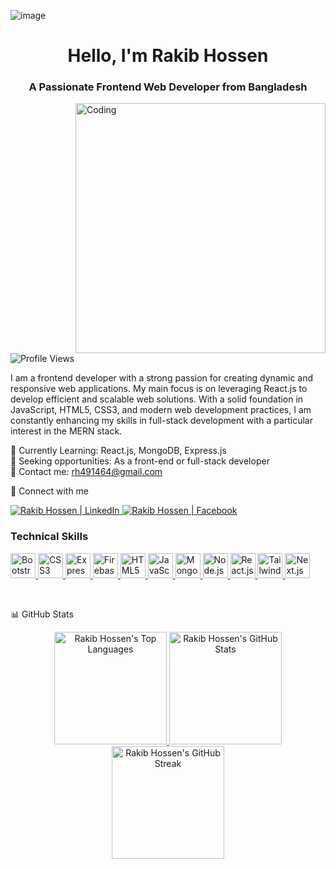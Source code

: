 ![image](https://i.ibb.co/Km0T9Rf/Front-end.png)
<h1 align="center">Hello, I'm Rakib Hossen</h1> <h3 align="center">A Passionate Frontend Web Developer from Bangladesh</h3> <img align="right" alt="Coding" width="400" src="https://github.com/RakibHossen678/RakibHossen678/assets/149133972/2352e062-6e47-4107-a61e-8386eb2bf6e7"> <p align="left"> <img src="https://komarev.com/ghpvc/?username=rakibhossen678&label=Profile%20views&color=0e75b6&style=flat" alt="Profile Views" /> </p>
I am a frontend developer with a strong passion for creating dynamic and responsive web applications. My main focus is on leveraging React.js to develop efficient and scalable web solutions. With a solid foundation in JavaScript, HTML5, CSS3, and modern web development practices, I am constantly enhancing my skills in full-stack development with a particular interest in the MERN stack.<br/>

🌱 Currently Learning: React.js, MongoDB, Express.js <br/>
💼 Seeking opportunities: As a front-end or full-stack developer <br/>
📧 Contact me: rh491464@gmail.com 

🤝 Connect with me
<div align="left"> <a href="https://www.linkedin.com/in/hossen-rakib/" target="_blank"> <img src="https://img.shields.io/badge/LinkedIn-0A66C2?style=for-the-badge&logo=linkedin&logoColor=white" alt="Rakib Hossen | LinkedIn" /> </a> <a href="https://www.facebook.com/profile.php?id=100056015882794" target="_blank"> <img src="https://img.shields.io/badge/Facebook-1877F2?style=for-the-badge&logo=facebook&logoColor=white" alt="Rakib Hossen | Facebook" /> </a> </div>

<h3 align="left">Technical Skills</h3> <div align="left"> <p> <a href="https://getbootstrap.com" target="_blank" rel="noreferrer"> <img src="https://img.icons8.com/color/48/000000/bootstrap.png" alt="Bootstrap" width="40" height="40"/> </a> <a href="https://www.w3schools.com/css/" target="_blank" rel="noreferrer"> <img src="https://img.icons8.com/color/48/000000/css3.png" alt="CSS3" width="40" height="40"/> </a> <a href="https://expressjs.com" target="_blank" rel="noreferrer"> <img src="https://img.icons8.com/ios/50/000000/express-js.png" alt="Express.js" width="40" height="40"/> </a> <a href="https://firebase.google.com/" target="_blank" rel="noreferrer"> <img src="https://img.icons8.com/color/48/000000/firebase.png" alt="Firebase" width="40" height="40"/> </a> <a href="https://www.w3.org/html/" target="_blank" rel="noreferrer"> <img src="https://img.icons8.com/color/48/000000/html-5.png" alt="HTML5" width="40" height="40"/> </a> <a href="https://developer.mozilla.org/en-US/docs/Web/JavaScript" target="_blank" rel="noreferrer"> <img src="https://img.icons8.com/color/48/000000/javascript.png" alt="JavaScript" width="40" height="40"/> </a> <a href="https://www.mongodb.com/" target="_blank" rel="noreferrer"> <img src="https://img.icons8.com/color/48/000000/mongodb.png" alt="MongoDB" width="40" height="40"/> </a> <a href="https://nodejs.org" target="_blank" rel="noreferrer"> <img src="https://img.icons8.com/color/48/000000/nodejs.png" alt="Node.js" width="40" height="40"/> </a> <a href="https://reactjs.org/" target="_blank" rel="noreferrer"> <img src="https://img.icons8.com/plasticine/100/000000/react.png" alt="React.js" width="40" height="40"/> </a> <a href="https://tailwindcss.com/" target="_blank" rel="noreferrer"> <img src="https://img.icons8.com/color/48/000000/tailwindcss.png" alt="Tailwind CSS" width="40" height="40"/> </a> <a href="https://nextjs.org/" target="_blank" rel="noreferrer"> <img src="https://img.icons8.com/fluency/48/000000/nextjs.png" alt="Next.js" width="40" height="40"/> </a> </p> </div> <br/>

📊 GitHub Stats
<div align="center"> <!-- Top Languages Card --> <a href="https://github.com/RakibHossen678"> <img height="180em" src="https://github-readme-stats.vercel.app/api/top-langs?username=rakibhossen678&show_icons=true&theme=radical&locale=en&layout=compact" alt="Rakib Hossen's Top Languages" /> </a> <!-- GitHub Stats Card --> <a href="https://github.com/RakibHossen678"> <img height="180em" src="https://github-readme-stats.vercel.app/api?username=rakibhossen678&show_icons=true&theme=radical&locale=en" alt="Rakib Hossen's GitHub Stats" /> </a> <!-- GitHub Streak Card --> <a href="https://github.com/RakibHossen678"> <img height="180em" src="https://github-readme-streak-stats.herokuapp.com/?user=rakibhossen678&theme=radical" alt="Rakib Hossen's GitHub Streak" /> </a> </div>
